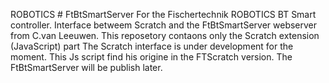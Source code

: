 ROBOTICS # FtBtSmartServer
For the Fischertechnik ROBOTICS BT Smart controller.
Interface betweem Scratch and the FtBtSmartServer webserver from C.van Leeuwen.
This reposetory contaons only the Scratch extension (JavaScript) part
The Scratch interface is under development for the moment.
This Js script find his origine in the FTScratch version.
The FtBtSmartServer will be publish later.
